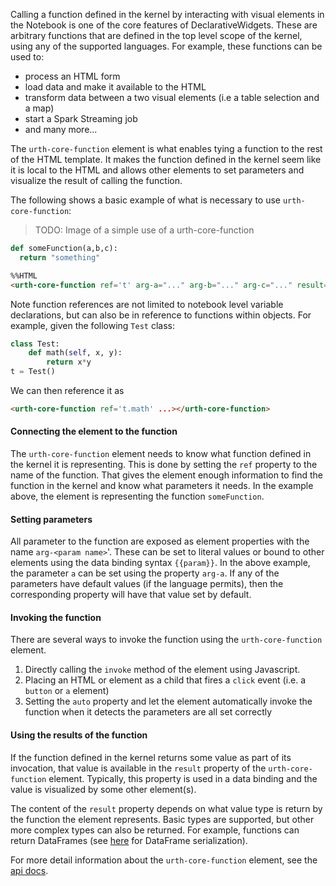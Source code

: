 Calling a function defined in the kernel by interacting with visual elements in the Notebook is one of the core features of DeclarativeWidgets. These are arbitrary functions that are defined in the top level scope of the kernel, using any of the supported languages. For example, these functions can be used to: 

* process an HTML form
* load data and make it available to the HTML
* transform data between a two visual elements (i.e a table selection and a map)
* start a Spark Streaming job
* and many more...

The `urth-core-function` element is what enables tying a function to the rest of the HTML template. It makes the function defined in the kernel seem like it is local to the HTML and allows other elements to set parameters and visualize the result of calling the function.

The following shows a basic example of what is necessary to use `urth-core-function`:

> TODO: Image of a simple use of a urth-core-function

```Python
def someFunction(a,b,c):
  return "something"
```

```html
%%HTML
<urth-core-function ref='t' arg-a="..." arg-b="..." arg-c="..." result="..."></urth-core-function>
```

Note function references are not limited to notebook level variable declarations, but can also be in reference to functions within objects.
For example, given the following `Test` class:
```Python
class Test:
    def math(self, x, y):
        return x*y
t = Test()
```
We can then reference it as
```html
<urth-core-function ref='t.math' ...></urth-core-function>
```

#### Connecting the element to the function

The `urth-core-function` element needs to know what function defined in the kernel it is representing. This is done by setting the `ref` property to the name of the function. That gives the element enough information to find the function in the kernel and know what parameters it needs. In the example above, the element is representing the function `someFunction`.

#### Setting parameters

All parameter to the function are exposed as element properties with the name `arg-<param name>`'. These can be set to literal values or bound to other elements using the data binding syntax `{{param}}`. In the above example, the parameter `a` can be set using the property `arg-a`. If any of the parameters have default values (if the language permits), then the corresponding property will have that value set by default.

#### Invoking the function

There are several ways to invoke the function using the `urth-core-function` element.

1. Directly calling the `invoke` method of the element using Javascript.
2. Placing an HTML or element as a child that fires a `click` event (i.e. a `button` or `a` element)
3. Setting the `auto` property and let the element automatically invoke the function when it detects the parameters are all set correctly

#### Using the results of the function

If the function defined in the kernel returns some value as part of its invocation, that value is available in the `result` property of the `urth-core-function` element. Typically, this property is used in a data binding and the value is visualized by some other element(s).

The content of the `result` property depends on what value type is return by the function the element represents. Basic types are supported, but other more complex types can also be returned. For example, functions can return DataFrames (see [here](Connecting-to-data#format-of-the-data) for DataFrame serialization).

For more detail information about the `urth-core-function` element, see the [api docs](http://jupyter-incubator.github.io/declarativewidgets/docs.html).